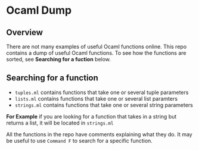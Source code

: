# Ocaml Dump

## Overview
There are not many examples of useful Ocaml functions online. This repo contains a dump of useful Ocaml functions. To see how the functions are sorted, see **Searching for a fuction** below.




## Searching for a function

- `tuples.ml`   contains functions that take one or several tuple parameters
- `lists.ml`    contains functions that take one or several list paramters
- `strings.ml`  contains functions that take one or several string parameters

**For Example** if you are looking for a function that takes in a string but returns a list, it will be located in `strings.ml`

All the functions in the repo have comments explaining what they do. 
It may be useful to use  `Command F` to search for a specific function.
